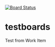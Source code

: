 [![Board Status](https://dev.azure.com/osnabrugge/b884e9fb-b3b4-4301-95eb-c9f81b050420/7e88003e-b457-41d1-87d3-9e9c0dd0ac51/_apis/work/boardbadge/853059b6-dc5a-46ec-b926-e89e62263ee1)](https://dev.azure.com/osnabrugge/b884e9fb-b3b4-4301-95eb-c9f81b050420/_boards/board/t/7e88003e-b457-41d1-87d3-9e9c0dd0ac51/Microsoft.RequirementCategory)
# testboards

Test from Work Item
